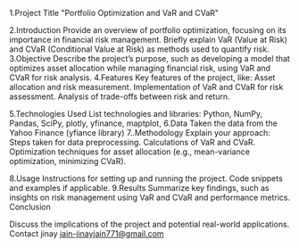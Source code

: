 1.Project Title
"Portfolio Optimization and VaR and CVaR"

2.Introduction
Provide an overview of portfolio optimization, focusing on its importance in financial risk management. Briefly explain VaR (Value at Risk) and CVaR (Conditional Value at Risk) as methods used to quantify risk.
3.Objective
Describe the project’s purpose, such as developing a model that optimizes asset allocation while managing financial risk, using VaR and CVaR for risk analysis.
4.Features
Key features of the project, like:
Asset allocation and risk measurement.
Implementation of VaR and CVaR for risk assessment.
Analysis of trade-offs between risk and return.

5.Technologies Used
List technologies and libraries: Python, NumPy, Pandas, SciPy, plotly, yfinance, maptplot,
6.Data
Taken the data from the Yahoo Finance (yfiance library)
7..Methodology
Explain your approach:
Steps taken for data preprocessing.
Calculations of VaR and CVaR.
Optimization techniques for asset allocation (e.g., mean-variance optimization, minimizing CVaR).

8.Usage
Instructions for setting up and running the project.
Code snippets and examples if applicable.
9.Results
Summarize key findings, such as insights on risk management using VaR and CVaR and performance metrics.
Conclusion

Discuss the implications of the project and potential real-world applications.
Contact
jinay jain-jinayjain771@gmail.com
